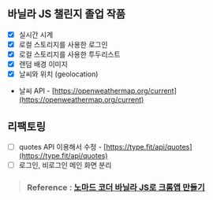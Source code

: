 ## 바닐라 JS 챌린지 졸업 작품

- [x] 실시간 시계
- [x] 로컬 스토리지를 사용한 로그인
- [x] 로컬 스토리지를 사용한 투두리스트
- [x] 랜덤 배경 이미지
- [x] 날씨와 위치 (geolocation)

* 날씨 API - [https://openweathermap.org/current](https://openweathermap.org/current)

## 리팩토링

- [ ] quotes API 이용해서 수정 - [https://type.fit/api/quotes](https://type.fit/api/quotes)
- [ ] 로그인, 비로그인 메인 화면 분리

> ### Reference : [노마드 코더 바닐라 JS로 크롬앱 만들기](https://nomadcoders.co/javascript-for-beginners/)
